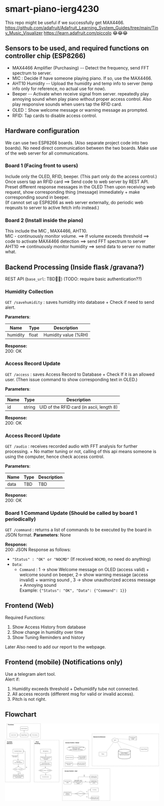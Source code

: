 # smart-piano-ierg4230

This repo might be useful if we successfully get MAX4466.
https://github.com/adafruit/Adafruit_Learning_System_Guides/tree/main/Tiny_Music_Visualizer
https://learn.adafruit.com/piccolo
😂😂😂

## Sensors to be used, and required functions on controller chip (ESP8266)
- MAX4466 Amplifier (Purchasing) -- Detect the frequency, send FFT spectrum to server. 
- MIC : Decide if have someone playing piano. If so, use the MAX4466.
- AHT10 Humidity -- Upload the humidity and temp info to server (temp info only for reference, no actual use for now). 
- Beeper -- Activate when receive signal from server. repeatedly play annoying sound when play piano without proper access control. Also play responsive sounds when users tap the RFID card.  
- OLED：Show welcome message or warning message as prompted.
- RFID: Tap cards to disable access control.  

## Hardware configuration 
We can use two ESP8266 boards. (Also separate project code into two boards).
No need direct communication between the two boards. Make use of the web server for all communications.
### Board 1 (Facing front to users)
Include only the OLED, RFID, beeper. (This part only do the access control.)  
Once users tap an RFID card ==> Send code to web server by REST API.   
Preset different response messages in the OLED 
Then upon receiving web request, show corresponding thing (message) immediately + make corresponding sound in beeper.   
(If cannot set up ESP8266 as web server externally, do periodic web reqeusts to server to active fetch info instead.)
### Board 2 (Install inside the piano)  
This include the MIC , MAX4466, AHT10.  
MIC - continuously monitor volume. ==> If volume exceeds threshold ==> code to activate MAX4466 detection ==> send FFT spectrum to server  
AHT10 ==> continuously monitor humidity ==> send data to server no matter what. 

## Backend Processing (Inside flask /gravana?)
REST API (`base_url`: TBD🙏🙏)
(TODO: require basic authentication??)  
### Humidity Collection
`GET /savehumidity` :  saves humidity into database + Check if need to send alert.  

**Parameters**:  

| Name | Type | Description | 
| --- | --- | --- | 
| humidity | float | Humidity value (%RH) | 

**Response:**  
200: OK  

### Access Record Update 
`GET /access` :  saves Access Record to Database + Check If it is an allowed user. (Then issue command to show corresponding text in OLED.)

**Parameters**:  

| Name | Type | Description | 
| --- | --- | --- | 
| id | string | UID of the RFID card (in ascii, length 8) | 

**Response:**  
200: OK  

### Access Record Update 
`GET /audio` :  receives recorded audio with FFT analysis for further processing. + No matter tuning or not, calling of this api means someone is using the computer, hence check access control.

**Parameters**:  

| Name | Type | Description | 
| --- | --- | --- | 
| data | TBD | TBD | 

**Response:**  
200: OK  

### Board 1 Command Update (Should be called by board 1 periodically)
`GET /command` :  returns a list of commands to be executed by the board in JSON format.
**Parameters**: None

**Response:**  
200: JSON Response as follows:
- `"Status" : "OK" or "NOCMD"` (If received `NOCMD`, no need do anything)
- `Data`:
  - `Command` : 1 -> show Welcome message on OLED (access valid) + welcome sound on beeper,  2-> show warning message (access invalid) + warning sound , 3 -> show unauthorized access message + Annoying sound  
Example: `{"Status": "OK", "Data": {"Command": 1}}`  

## Frontend (Web)
Required Functions:  
1. Show Access History from database
2. Show change in humidity over time
3. Show Tuning Reminders and history  

Later Also need to add our report to the webpage.  

## Frontend (mobile) (Notifications only)
Use a telegram alert tool.  
Alert if:   
1.  Humidity exceeds threshold + Dehumidify tube not connected.
2.  All access records (different msg for valid or invalid access).
3.  Pitch is not right. 

## Flowchart
![abc](flow.png)